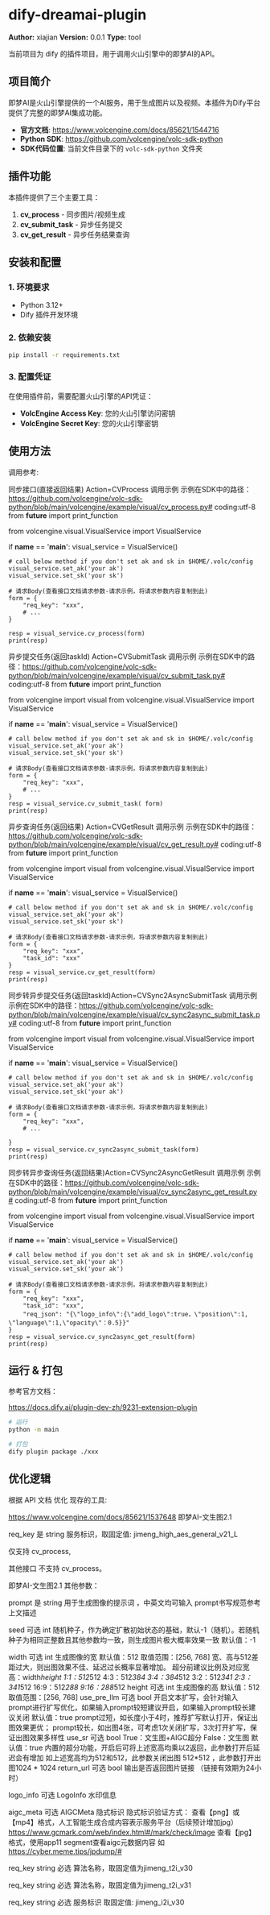 # dify-dreamai-plugin 

**Author:** xiajian
**Version:** 0.0.1
**Type:** tool


当前项目为 dify 的插件项目，用于调用火山引擎中的即梦AI的API。

## 项目简介

即梦AI是火山引擎提供的一个AI服务，用于生成图片以及视频。本插件为Dify平台提供了完整的即梦AI集成功能。

- **官方文档**: https://www.volcengine.com/docs/85621/1544716
- **Python SDK**: https://github.com/volcengine/volc-sdk-python
- **SDK代码位置**: 当前文件目录下的 `volc-sdk-python` 文件夹

## 插件功能

本插件提供了三个主要工具：

1. **cv_process** - 同步图片/视频生成
2. **cv_submit_task** - 异步任务提交
3. **cv_get_result** - 异步任务结果查询

## 安装和配置

### 1. 环境要求

- Python 3.12+
- Dify 插件开发环境

### 2. 依赖安装

```bash
pip install -r requirements.txt
```

### 3. 配置凭证

在使用插件前，需要配置火山引擎的API凭证：

- **VolcEngine Access Key**: 您的火山引擎访问密钥
- **VolcEngine Secret Key**: 您的火山引擎密钥

## 使用方法 

调用参考: 

同步接口(直接返回结果) Action=CVProcess
调用示例
示例在SDK中的路径：https://github.com/volcengine/volc-sdk-python/blob/main/volcengine/example/visual/cv_process.py# coding:utf-8
from __future__ import print_function

from volcengine.visual.VisualService import VisualService

if __name__ == '__main__':
    visual_service = VisualService()

    # call below method if you don't set ak and sk in $HOME/.volc/config
    visual_service.set_ak('your ak')
    visual_service.set_sk('your sk')
    
    # 请求Body(查看接口文档请求参数-请求示例，将请求参数内容复制到此)
    form = {
        "req_key": "xxx",
        # ...
    }

    resp = visual_service.cv_process(form)
    print(resp)

异步提交任务(返回taskId) Action=CVSubmitTask
调用示例
示例在SDK中的路径：https://github.com/volcengine/volc-sdk-python/blob/main/volcengine/example/visual/cv_submit_task.py# coding:utf-8
from __future__ import print_function

from volcengine import visual
from volcengine.visual.VisualService import VisualService

if __name__ == '__main__':
    visual_service = VisualService()

    # call below method if you don't set ak and sk in $HOME/.volc/config
    visual_service.set_ak('your ak')
    visual_service.set_sk('your sk')
    
    # 请求Body(查看接口文档请求参数-请求示例，将请求参数内容复制到此)
    form = {
        "req_key": "xxx",
        # ...
    }
    resp = visual_service.cv_submit_task( form)
    print(resp)

异步查询任务(返回结果) Action=CVGetResult
调用示例
示例在SDK中的路径：https://github.com/volcengine/volc-sdk-python/blob/main/volcengine/example/visual/cv_get_result.py# coding:utf-8
from __future__ import print_function

from volcengine import visual
from volcengine.visual.VisualService import VisualService

if __name__ == '__main__':
    visual_service = VisualService()

    # call below method if you don't set ak and sk in $HOME/.volc/config
    visual_service.set_ak('your ak')
    visual_service.set_sk('your sk')
    
    # 请求Body(查看接口文档请求参数-请求示例，将请求参数内容复制到此)
    form = {
        "req_key": "xxx",
        "task_id": "xxx"
    }
    resp = visual_service.cv_get_result(form)
    print(resp)

同步转异步提交任务(返回taskId)Action=CVSync2AsyncSubmitTask
调用示例
示例在SDK中的路径：https://github.com/volcengine/volc-sdk-python/blob/main/volcengine/example/visual/cv_sync2async_submit_task.py# coding:utf-8
from __future__ import print_function

from volcengine import visual
from volcengine.visual.VisualService import VisualService

if __name__ == '__main__':
    visual_service = VisualService()

    # call below method if you don't set ak and sk in $HOME/.volc/config
    visual_service.set_ak('your ak')
    visual_service.set_sk('your ak')
    
    # 请求Body(查看接口文档请求参数-请求示例，将请求参数内容复制到此)
    form = {
        "req_key": "xxx",
        # ...

    }
    resp = visual_service.cv_sync2async_submit_task(form)
    print(resp)

同步转异步查询任务(返回结果)Action=CVSync2AsyncGetResult
调用示例
示例在SDK中的路径：https://github.com/volcengine/volc-sdk-python/blob/main/volcengine/example/visual/cv_sync2async_get_result.py# coding:utf-8
from __future__ import print_function

from volcengine import visual
from volcengine.visual.VisualService import VisualService

if __name__ == '__main__':
    visual_service = VisualService()

    # call below method if you don't set ak and sk in $HOME/.volc/config
    visual_service.set_ak('your ak')
    visual_service.set_sk('your ak')
    
    # 请求Body(查看接口文档请求参数-请求示例，将请求参数内容复制到此)
    form = {
        "req_key": "xxx",
        "task_id": "xxx",
        "req_json": "{\"logo_info\":{\"add_logo\":true，\"position\":1, \"language\":1,\"opacity\"：0.5}}"
    }
    resp = visual_service.cv_sync2async_get_result(form)
    print(resp)


## 运行 & 打包

参考官方文档： 

https://docs.dify.ai/plugin-dev-zh/9231-extension-plugin



```sh 
# 运行
python -m main

# 打包
dify plugin package ./xxx
```


## 优化逻辑

根据 API 文档 优化 现存的工具: 

 https://www.volcengine.com/docs/85621/1537648
即梦AI-文生图2.1 


req_key
是
string
服务标识，取固定值: jimeng_high_aes_general_v21_L

仅支持 cv_process, 

其他接口 不支持 cv_process。

即梦AI-文生图2.1 其他参数： 

prompt
是
string
用于生成图像的提示词 ，中英文均可输入
prompt书写规范参考上文描述

seed
可选
int
随机种子，作为确定扩散初始状态的基础，默认-1（随机）。若随机种子为相同正整数且其他参数均一致，则生成图片极大概率效果一致
默认值：-1

width
可选
int
生成图像的宽
默认值：512
取值范围：[256, 768]
宽、高与512差距过大，则出图效果不佳、延迟过长概率显著增加。
超分前建议比例及对应宽高：width*height
1:1：512*512
4:3：512*384
3:4：384*512
3:2：512*341
2:3：341*512
16:9：512*288
9:16：288*512
height
可选
int
生成图像的高
默认值：512
取值范围：[256, 768]
use_pre_llm
可选
bool
开启文本扩写，会针对输入prompt进行扩写优化，如果输入prompt较短建议开启，如果输入prompt较长建议关闭
默认值：true
prompt过短，如长度小于4时，推荐扩写默认打开，保证出图效果更优；
prompt较长，如出图4张，可考虑1次关闭扩写，3次打开扩写，保证出图效果多样性
use_sr
可选
bool
True：文生图+AIGC超分
False：文生图
默认值：true
内置的超分功能，开启后可将上述宽高均乘以2返回，此参数打开后延迟会有增加
如上述宽高均为512和512，此参数关闭出图 512*512 ，此参数打开出图1024 * 1024
return_url
可选
bool
输出是否返回图片链接 （链接有效期为24小时）

logo_info
可选
LogoInfo
水印信息

aigc_meta
可选
AIGCMeta
隐式标识
隐式标识验证方式：
查看【png】或【mp4】格式，人工智能生成合成内容表示服务平台（后续预计增加jpg）
https://www.gcmark.com/web/index.html#/mark/check/image
查看【jpg】格式，使用app11 segment查看aigc元数据内容
如 https://cyber.meme.tips/jpdump/#












req_key
string
必选
算法名称，取固定值为jimeng_t2i_v30


req_key
string
必选
算法名称，取固定值为jimeng_t2i_v31


req_key
string
必选
服务标识
取固定值: jimeng_i2i_v30











